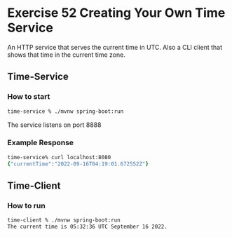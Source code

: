 # Exercise 52 Creating Your Own Time Service

An HTTP service that serves the current time in UTC. Also a CLI client that shows that time in the current time zone.

## Time-Service

### How to start

```zsh
time-service % ./mvnw spring-boot:run
```
The service listens on port 8888

### Example Response

```zsh
time-service% curl localhost:8080
{"currentTime":"2022-09-16T04:19:01.672552Z"}
```

## Time-Client

### How to run

```zsh
time-client % ./mvnw spring-boot:run
The current time is 05:32:36 UTC September 16 2022.
```
